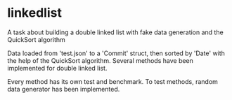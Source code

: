 # linkedlist

A task about building a double linked list with fake data generation and the QuickSort algorithm


Data loaded from 'test.json' to a 'Commit' struct, then sorted by 'Date' with the help of the QuickSort algorithm. Several methods have been implemented for double linked list.

Every method has its own test and benchmark. To test methods, random data generator has been implemented.
